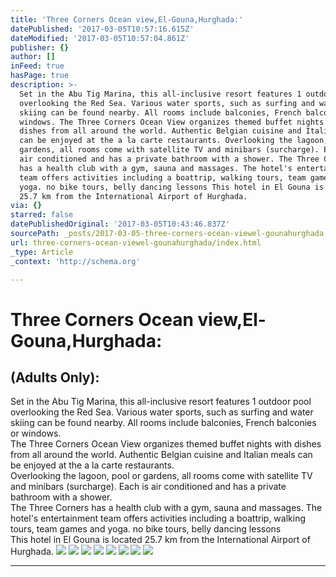 ```yaml
---
title: 'Three Corners Ocean view,El-Gouna,Hurghada:'
datePublished: '2017-03-05T10:57:16.615Z'
dateModified: '2017-03-05T10:57:04.861Z'
publisher: {}
author: []
inFeed: true
hasPage: true
description: >-
  Set in the Abu Tig Marina, this all-inclusive resort features 1 outdoor pool
  overlooking the Red Sea. Various water sports, such as surfing and water
  skiing can be found nearby. All rooms include balconies, French balconies or
  windows. The Three Corners Ocean View organizes themed buffet nights with
  dishes from all around the world. Authentic Belgian cuisine and Italian meals
  can be enjoyed at the a la carte restaurants. Overlooking the lagoon, pool or
  gardens, all rooms come with satellite TV and minibars (surcharge). Each is
  air conditioned and has a private bathroom with a shower. The Three Corners
  has a health club with a gym, sauna and massages. The hotel's entertainment
  team offers activities including a boattrip, walking tours, team games and
  yoga. no bike tours, belly dancing lessons This hotel in El Gouna is located
  25.7 km from the International Airport of Hurghada.
via: {}
starred: false
datePublishedOriginal: '2017-03-05T10:43:46.837Z'
sourcePath: _posts/2017-03-05-three-corners-ocean-viewel-gounahurghada.md
url: three-corners-ocean-viewel-gounahurghada/index.html
_type: Article
_context: 'http://schema.org'

---
```

# Three Corners Ocean view,El-Gouna,Hurghada:

## (Adults Only):

Set in the Abu Tig Marina, this all-inclusive resort features 1 outdoor pool overlooking the Red Sea. Various water sports, such as surfing and water skiing can be found nearby. All rooms include balconies, French balconies or windows.   
The Three Corners Ocean View organizes themed buffet nights with dishes from all around the world. Authentic Belgian cuisine and Italian meals can be enjoyed at the a la carte restaurants.   
Overlooking the lagoon, pool or gardens, all rooms come with satellite TV and minibars (surcharge). Each is air conditioned and has a private bathroom with a shower.   
The Three Corners has a health club with a gym, sauna and massages. The hotel's entertainment team offers activities including a boattrip, walking tours, team games and yoga. no bike tours, belly dancing lessons   
This hotel in El Gouna is located 25.7 km from the International Airport of Hurghada.
![](https://the-grid-user-content.s3-us-west-2.amazonaws.com/fb361a3c-149e-46ee-8922-6164f31421fb.jpg)
![](https://the-grid-user-content.s3-us-west-2.amazonaws.com/aea21d73-14e4-41eb-9325-4750fecdf8e1.jpg)
![](https://the-grid-user-content.s3-us-west-2.amazonaws.com/7ad4f873-b5cd-4029-99fc-fd5a4df2d53a.jpg)
![](https://s3-us-west-2.amazonaws.com/the-grid-img/p/979e474b43c2d598cde9718c75844856b9f024a3.jpg)
![](https://the-grid-user-content.s3-us-west-2.amazonaws.com/e9c1e2e5-69a4-47bb-a4ce-a76fae360a8a.jpg)
![](https://the-grid-user-content.s3-us-west-2.amazonaws.com/f283a08b-42f2-4b4b-8db4-dea727c20960.jpg)
![](https://the-grid-user-content.s3-us-west-2.amazonaws.com/2610ca81-7262-4fba-bb65-db7875b9a4df.jpg)
![](https://the-grid-user-content.s3-us-west-2.amazonaws.com/f98cfbcd-2679-439b-b6a0-968e9f2dfd1b.jpg)

---